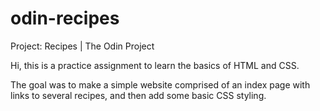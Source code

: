 # odin-recipes

Project: Recipes | The Odin Project

Hi,
this is a practice assignment to learn the basics of HTML and CSS.

The goal was to make a simple website comprised of an index
page with links to several recipes, and then add some basic CSS
styling.

